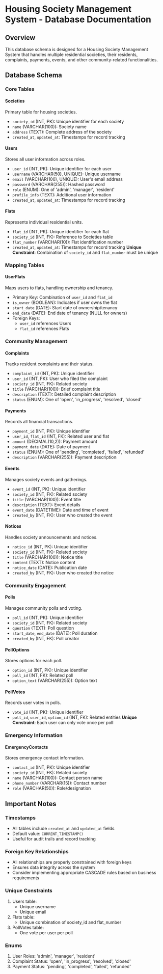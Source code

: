 # Housing Society Management System - Database Documentation

## Overview
This database schema is designed for a Housing Society Management System that handles multiple residential societies, their residents, complaints, payments, events, and other community-related functionalities.

## Database Schema

### Core Tables

#### Societies
Primary table for housing societies.
- `society_id` (INT, PK): Unique identifier for each society
- `name` (VARCHAR(100)): Society name
- `address` (TEXT): Complete address of the society
- `created_at`, `updated_at`: Timestamps for record tracking

#### Users
Stores all user information across roles.
- `user_id` (INT, PK): Unique identifier for each user
- `username` (VARCHAR(50), UNIQUE): Unique username
- `email` (VARCHAR(100), UNIQUE): User's email address
- `password` (VARCHAR(255)): Hashed password
- `role` (ENUM): One of 'admin', 'manager', 'resident'
- `profile_info` (TEXT): Additional user information
- `created_at`, `updated_at`: Timestamps for record tracking

#### Flats
Represents individual residential units.
- `flat_id` (INT, PK): Unique identifier for each flat
- `society_id` (INT, FK): Reference to Societies table
- `flat_number` (VARCHAR(10)): Flat identification number
- `created_at`, `updated_at`: Timestamps for record tracking
**Unique Constraint**: Combination of `society_id` and `flat_number` must be unique

### Mapping Tables

#### UserFlats
Maps users to flats, handling ownership and tenancy.
- Primary Key: Combination of `user_id` and `flat_id`
- `is_owner` (BOOLEAN): Indicates if user owns the flat
- `start_date` (DATE): Start date of ownership/tenancy
- `end_date` (DATE): End date of tenancy (NULL for owners)
- Foreign Keys:
  - `user_id` references Users
  - `flat_id` references Flats

### Community Management

#### Complaints
Tracks resident complaints and their status.
- `complaint_id` (INT, PK): Unique identifier
- `user_id` (INT, FK): User who filed the complaint
- `society_id` (INT, FK): Related society
- `title` (VARCHAR(100)): Brief complaint title
- `description` (TEXT): Detailed complaint description
- `status` (ENUM): One of 'open', 'in_progress', 'resolved', 'closed'

#### Payments
Records all financial transactions.
- `payment_id` (INT, PK): Unique identifier
- `user_id`, `flat_id` (INT, FK): Related user and flat
- `amount` (DECIMAL(10,2)): Payment amount
- `payment_date` (DATE): Date of payment
- `status` (ENUM): One of 'pending', 'completed', 'failed', 'refunded'
- `description` (VARCHAR(255)): Payment description

#### Events
Manages society events and gatherings.
- `event_id` (INT, PK): Unique identifier
- `society_id` (INT, FK): Related society
- `title` (VARCHAR(100)): Event title
- `description` (TEXT): Event details
- `event_date` (DATETIME): Date and time of event
- `created_by` (INT, FK): User who created the event

#### Notices
Handles society announcements and notices.
- `notice_id` (INT, PK): Unique identifier
- `society_id` (INT, FK): Related society
- `title` (VARCHAR(100)): Notice title
- `content` (TEXT): Notice content
- `notice_date` (DATE): Publication date
- `created_by` (INT, FK): User who created the notice

### Community Engagement

#### Polls
Manages community polls and voting.
- `poll_id` (INT, PK): Unique identifier
- `society_id` (INT, FK): Related society
- `question` (TEXT): Poll question
- `start_date`, `end_date` (DATE): Poll duration
- `created_by` (INT, FK): Poll creator

#### PollOptions
Stores options for each poll.
- `option_id` (INT, PK): Unique identifier
- `poll_id` (INT, FK): Related poll
- `option_text` (VARCHAR(255)): Option text

#### PollVotes
Records user votes in polls.
- `vote_id` (INT, PK): Unique identifier
- `poll_id`, `user_id`, `option_id` (INT, FK): Related entities
**Unique Constraint**: Each user can only vote once per poll

### Emergency Information

#### EmergencyContacts
Stores emergency contact information.
- `contact_id` (INT, PK): Unique identifier
- `society_id` (INT, FK): Related society
- `name` (VARCHAR(100)): Contact person name
- `phone_number` (VARCHAR(15)): Contact number
- `role` (VARCHAR(50)): Role/designation

## Important Notes

### Timestamps
- All tables include `created_at` and `updated_at` fields
- Default value: `CURRENT_TIMESTAMP()`
- Useful for audit trails and record tracking

### Foreign Key Relationships
- All relationships are properly constrained with foreign keys
- Ensures data integrity across the system
- Consider implementing appropriate CASCADE rules based on business requirements

### Unique Constraints
1. Users table:
   - Unique username
   - Unique email
2. Flats table:
   - Unique combination of society_id and flat_number
3. PollVotes table:
   - One vote per user per poll

### Enums
1. User Roles: 'admin', 'manager', 'resident'
2. Complaint Status: 'open', 'in_progress', 'resolved', 'closed'
3. Payment Status: 'pending', 'completed', 'failed', 'refunded'

